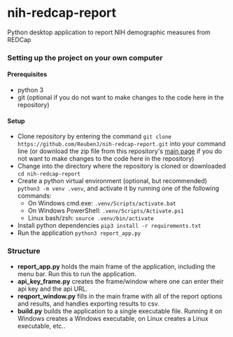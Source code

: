 # nih-redcap-report
Python desktop application to report NIH demographic measures from REDCap

### Setting up the project on your own computer
#### Prerequisites
- python 3
- git (optional if you do not want to make changes to the code here in the repository)

#### Setup
- Clone repository by entering the command `git clone https://github.com/ReubenJ/nih-redcap-report.git` into your command line (or download the zip file from this repository's [main page](https://github.com/ReubenJ/nih-redcap-report) if you do not want to make changes to the code here in the repository)
- Change into the directory where the repository is cloned or downloaded `cd nih-redcap-report`
- Create a python virtual environment (optional, but recommended) `python3 -m venv .venv`, and activate it by running one of the following commands:
  - On Windows cmd.exe: `.venv/Scripts/activate.bat`
  - On Windows PowerShell: `.venv/Scripts/Activate.ps1`
  - Linux bash/zsh: `source .venv/bin/activate`
- Install python dependencies `pip3 install -r requirements.txt`
- Run the application `python3 report_app.py`


### Structure
- **report_app.py** holds the main frame of the application, including the menu bar. Run this to run the application.
- **api_key_frame.py** creates the frame/window where one can enter their api key and the api URL.
- **reqport_window.py** fills in the main frame with all of the report options and results, and handles exporting results to csv.
- **build.py** builds the application to a single executable file. Running it on Windows creates a Windows executable, on Linux creates a  Linux executable, etc..
